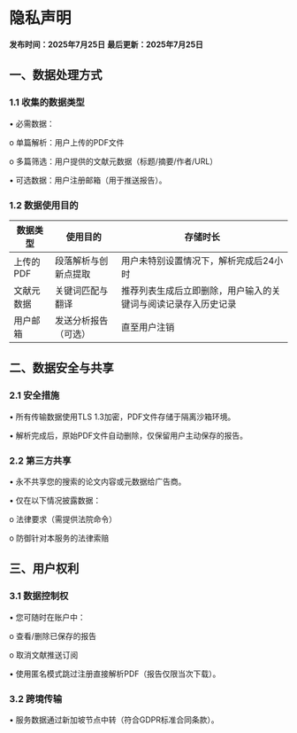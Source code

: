 # 隐私声明

**发布时间：2025年7月25日**
**最后更新：2025年7月25日**

## 一、数据处理方式

### 1.1 收集的数据类型

•	必需数据：

o	单篇解析：用户上传的PDF文件

o	多篇筛选：用户提供的文献元数据（标题/摘要/作者/URL）

•	可选数据：用户注册邮箱（用于推送报告）。

### 1.2 数据使用目的

| 数据类型 | 使用目的 | 存储时长 |
| ----- | ----- | ----- |
| 上传的PDF | 段落解析与创新点提取 | 用户未特别设置情况下，解析完成后24小时 |
| 文献元数据 |	关键词匹配与翻译	| 推荐列表生成后立即删除，用户输入的关键词与阅读记录存入历史记录 |
| 用户邮箱	| 发送分析报告（可选） |	直至用户注销 |

## 二、数据安全与共享

### 2.1 安全措施

•	所有传输数据使用TLS 1.3加密，PDF文件存储于隔离沙箱环境。

•	解析完成后，原始PDF文件自动删除，仅保留用户主动保存的报告。

### 2.2 第三方共享

•	永不共享您的搜索的论文内容或元数据给广告商。

•	仅在以下情况披露数据：

o	法律要求（需提供法院命令）

o	防御针对本服务的法律索赔

## 三、用户权利
### 3.1 数据控制权

•	您可随时在账户中：

o	查看/删除已保存的报告

o	取消文献推送订阅

•	使用匿名模式跳过注册直接解析PDF（报告仅限当次下载）。

### 3.2 跨境传输

•	服务数据通过新加坡节点中转（符合GDPR标准合同条款）。

